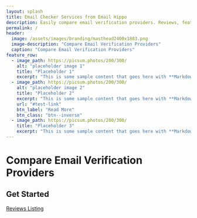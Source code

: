 ```yaml
---
layout: splash
title: Email Checker Services from Email Hippo
description: Easily compare email verification providers. Reviews, features and stats for well known providers. How does your favourite provider compare? Find out today.
permalink: /
header:
  image: /assets/images/branding/masthead2400x1883.png
  image-description: "Compare Email Verification Providers"
  caption: "Compare Email Verification Providers"
feature_row:
  - image_path: https://picsum.photos/200/300/
    alt: "placeholder image 1"
    title: "Placeholder 1"
    excerpt: "This is some sample content that goes here with **Markdown** formatting."
  - image_path: https://picsum.photos/200/300/
    alt: "placeholder image 2"
    title: "Placeholder 2"
    excerpt: "This is some sample content that goes here with **Markdown** formatting."
    url: "#test-link"
    btn_label: "Read More"
    btn_class: "btn--inverse"
  - image_path: https://picsum.photos/200/300/
    title: "Placeholder 3"
    excerpt: "This is some sample content that goes here with **Markdown** formatting."
---
```


# Compare Email Verification Providers

## Get Started

[Reviews Listing](/reviews)